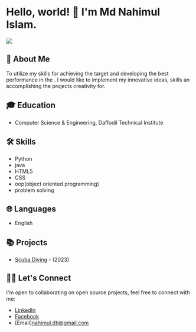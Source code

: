 # Hello, world! 👋 I'm Md Nahimul Islam.

<a href="https://www.linkedin.com/in/md-nahimul-islam-138631291/" target="_blank">
 <img src="https://img.shields.io/badge/linkedin-%230077B5.svg?&style=for-the-badge&logo=linkedin&logoColor=white" />
</a>

## 🚀 About Me

To utilize my skills for achieving the target and developing the best performance in the . I would like to implement my innovative ideas, skills an accomplishing the projects creativity for.

## 🎓 Education

- Computer Science & Engineering, Daffodil Technical Institute


## 🛠 Skills

- Python
- java
- HTML5
- CSS
- oop(object oriented programming)
- problem solving

## 🌐 Languages

- English 

## 📚 Projects

- [Scuba Diving](https://github.com/Leranlinx/web-design/tree/main/Amazon-website) - (2023)

## 👨‍💻 Let's Connect

I'm open to collaborating on open source projects, feel free to connect with me:

- [LinkedIn](https://www.linkedin.com/in/md-nahimul-islam-138631291/)
- [Facebook](https://www.facebook.com/rafi.sd.773/)
- [Email]nahimul.dti@gmail.com
